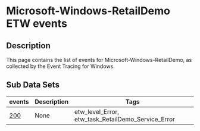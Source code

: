 # Microsoft-Windows-RetailDemo ETW events

## Description
This page contains the list of events for Microsoft-Windows-RetailDemo, as collected by the Event Tracing for Windows.

## Sub Data Sets
|events|Description|Tags|
|---|---|---|
|[200](events/event-200.md)|None|etw_level_Error, etw_task_RetailDemo_Service_Error|
